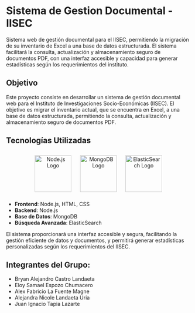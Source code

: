 # Sistema de Gestion Documental - IISEC
Sistema web de gestión documental para el IISEC, permitiendo la migración de su inventario de Excel a una base de datos estructurada. El sistema facilitará la consulta, actualización y almacenamiento seguro de documentos PDF, con una interfaz accesible y capacidad para generar estadísticas según los requerimientos del instituto.

## Objetivo
Este proyecto consiste en desarrollar un sistema de gestión documental web para el Instituto de Investigaciones Socio-Económicas (IISEC). El objetivo es migrar el inventario actual, que se encuentra en Excel, a una base de datos estructurada, permitiendo la consulta, actualización y almacenamiento seguro de documentos PDF.

## Tecnologías Utilizadas

<p align="center">
  <img src="https://nodejs.org/static/images/logo.svg" alt="Node.js Logo" height="100" style="margin:10px;">
  <img src="https://webassets.mongodb.com/_com_assets/cms/mongodb_logo1-76twgcu2dm.png" alt="MongoDB Logo" height="100" style="margin:10px;">
  <img src="https://www.vectorlogo.zone/logos/elastic/elastic-icon.svg" alt="ElasticSearch Logo" height="100" style="margin:10px;">
</p>

- **Frontend**: Node.js, HTML, CSS
- **Backend**: Node.js
- **Base de Datos**: MongoDB
- **Búsqueda Avanzada**: ElasticSearch

El sistema proporcionará una interfaz accesible y segura, facilitando la gestión eficiente de datos y documentos, y permitirá generar estadísticas personalizadas según los requerimientos del IISEC.

## Integrantes del Grupo:

- Bryan Alejandro Castro Landaeta
- Eloy Samael Espozo Chumacero
- Alex Fabricio La Fuente Magne
- Alejandra Nicole Landaeta Uria
- Juan Ignacio Tapia Lazarte
